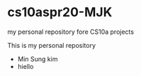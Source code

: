 # cs10aspr20-MJK
my personal repository fore CS10a projects

This is my personal repository
* Min Sung kim
* hiello
